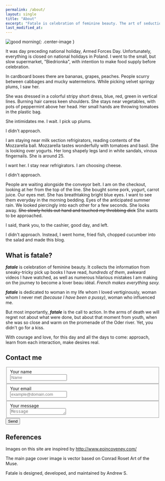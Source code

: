 ```yaml
---
permalink: /about/
layout: single
title: "About"
excerpt: "Fatale is celebration of feminine beauty. The art of seduction."
last_modified_at:
---
```


![good morning]({{"/assets/images/about.svg"|relative_url}}){: .center-image }

It was day preceding national holiday, Armed Forces Day. Unfortunately, everything is closed on national holidays in Poland.
I went to the small, but slow supermarket, "Biedrionka", with intention to make food supply before celebration. 

In cardboard boxes there are bananas, grapes, peaches. People scurry between cabbages and mucky watermelons.
While picking velvet springy plums, I saw her. 

She was dressed in a colorful stripy short dress, blue, red, green in vertical lines. Burning hair caress keen shoulders.  She stays near vegetables, with pots of peppermint above her head. Her small hands are throwing tomatoes in the plastic bag.

She intimidates me.
I wait. I pick up plums.

I didn't approach.

I am staying near milk section refrigirators, reading contents of the Mozzarella ball. Mozzarella tastes wonderfully with tomatoes and basil. She is looking over yogurts. Her long shapely legs land in white sandals, vinous fingernails. She is around 25.

I want her.
I stay near refrigirators. I am choosing cheese.

I didn't approach.

People are waiting alongside the conveyor belt. I am  on the checkout, looking at her from the top of the line.
She bought some pork, yogurt, carrot juice.
Our eyes met. She has breathtaking bright blue eyes. I want to see them everyday in the morning bedding. Eyes of the anticipated summer rain. We looked piercingly into each other for a few seconds. She looks away. <s>She slowly helds out hand and touched my throbbing dick</s>
She wants to be approached.

I said, thank you, to the cashier, good day, and left.

I didn't approach.
Instead, I went home, fried fish, chopped cucumber into the salad and made this blog.

## What is fatale?

_**fatale**_ is celebration of feminine beauty. It collects  the information from sneaky-tricky pick up books I have read, _hundreds of them_, awkward videos I have watched, as well as numerous hilarious mistakes I am making on the journey to become a lover beau idéal. _French makes everything sexy._

_**fatale**_ is dedicated to woman in my life whom I loved vertiginously, woman whom I never met _(because I have been a pussy)_, woman who influenced me.

But most importantly,
_**fatale**_ is the call to action. In the arms of death we will regret not about what were done, but about that moment from youth, when she was so close and warm on the promenade of the Oder river. Yet, you didn't go for a kiss.

With courage and love, for this day and all the days to come: approach, learn from each interaction, make desires real.

## Contact me

<form action="//formspree.io/email@domain.com" method="POST">
 <fieldset>
 <label for="name">Your name</label><br>
 <input type="text" name="name" placeholder="Name" id="name" required>
 </fieldset>
 <fieldset>
 <label for="_replyto">Your email</label><br>
 <input type="email" name="_replyto" placeholder="example@domain.com" id="_replyto" required>
 </fieldset>
 <fieldset>
 <label for="message">Your message</label><br>
 <textarea name="message" rows="1" placeholder="Message" id="message" required></textarea>
 </fieldset>
 <input class="hidden" type="text" name="_gotcha" style="display:none">
 <input class="hidden" type="hidden" name="_subject" value="Message via http://domain.com">
<input class="button submit" type="submit" value="Send">
</form>

## References

Images on this site are inspired by http://www.eoincoveney.com/

The main page cover image is vector based on Conrad Roset Art of the Muse.

Fatale is designed, developed, and maintained by Andrew S.
